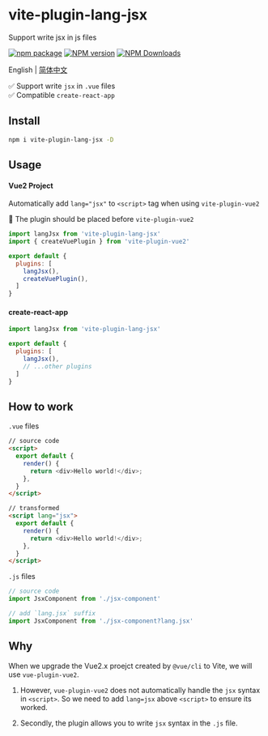 # vite-plugin-lang-jsx

Support write jsx in js files

[![npm package](https://nodei.co/npm/vite-plugin-lang-jsx.png?downloads=true&downloadRank=true&stars=true)](https://www.npmjs.com/package/vite-plugin-lang-jsx)
[![NPM version](https://img.shields.io/npm/v/vite-plugin-lang-jsx.svg?style=flat)](https://npmjs.org/package/vite-plugin-lang-jsx)
[![NPM Downloads](https://img.shields.io/npm/dm/vite-plugin-lang-jsx.svg?style=flat)](https://npmjs.org/package/vite-plugin-lang-jsx)

English | [简体中文](https://github.com/vite-plugin/vite-plugin-lang-jsx/blob/main/README.zh-CN.md)

✅ Support write `jsx` in `.vue` files  
✅ Compatible `create-react-app`  

## Install

```sh
npm i vite-plugin-lang-jsx -D
```

## Usage

#### Vue2 Project

Automatically add `lang="jsx"` to `<script>` tag when using `vite-plugin-vue2`

🚧 The plugin should be placed before `vite-plugin-vue2`

```js
import langJsx from 'vite-plugin-lang-jsx'
import { createVuePlugin } from 'vite-plugin-vue2'

export default {
  plugins: [
    langJsx(),
    createVuePlugin(),
  ]
}
```

#### create-react-app

```js
import langJsx from 'vite-plugin-lang-jsx'

export default {
  plugins: [
    langJsx(),
    // ...other plugins
  ]
}
```

## How to work

`.vue` files

```html
// source code
<script>
  export default {
    render() {
      return <div>Hello world!</div>;
    },
  }
</script>

// transformed
<script lang="jsx">
  export default {
    render() {
      return <div>Hello world!</div>;
    },
  }
</script>

```

`.js` files

```js
// source code
import JsxComponent from './jsx-component'

// add `lang.jsx` suffix
import JsxComponent from './jsx-component?lang.jsx'

```

## Why

When we upgrade the Vue2.x proejct created by `@vue/cli` to Vite, we will use `vue-plugin-vue2`.

1. However, `vue-plugin-vue2` does not automatically handle the `jsx` syntax in `<script>`. So we need to add `lang=jsx` above `<script>` to ensure its worked.

2. Secondly, the plugin allows you to write `jsx` syntax in the `.js` file.  

